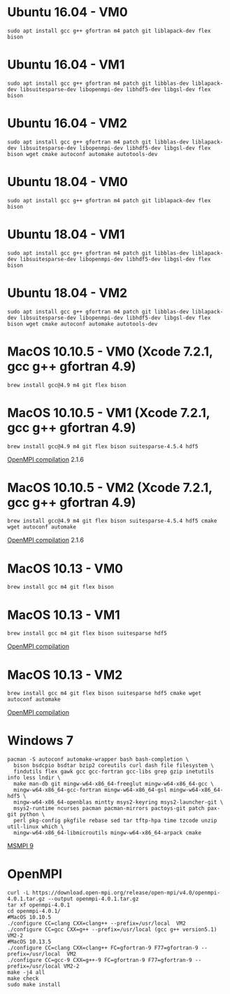 # Ubuntu 16.04 - VM0
```
sudo apt install gcc g++ gfortran m4 patch git liblapack-dev flex bison
```

# Ubuntu 16.04 - VM1
```
sudo apt install gcc g++ gfortran m4 patch git libblas-dev liblapack-dev libsuitesparse-dev libopenmpi-dev libhdf5-dev libgsl-dev flex bison
```

# Ubuntu 16.04 - VM2
```
sudo apt install gcc g++ gfortran m4 patch git libblas-dev liblapack-dev libsuitesparse-dev libopenmpi-dev libhdf5-dev libgsl-dev flex bison wget cmake autoconf automake autotools-dev
```

# Ubuntu 18.04 - VM0
```
sudo apt install gcc g++ gfortran m4 patch git liblapack-dev flex bison
```

# Ubuntu 18.04 - VM1
```
sudo apt install gcc g++ gfortran m4 patch git libblas-dev liblapack-dev libsuitesparse-dev libopenmpi-dev libhdf5-dev libgsl-dev flex bison
```

# Ubuntu 18.04 - VM2
```
sudo apt install gcc g++ gfortran m4 patch git libblas-dev liblapack-dev libsuitesparse-dev libopenmpi-dev libhdf5-dev libgsl-dev flex bison wget cmake autoconf automake autotools-dev
```

# MacOS 10.10.5 - VM0 (Xcode 7.2.1, gcc g++ gfortran 4.9)
```
brew install gcc@4.9 m4 git flex bison
```

# MacOS 10.10.5 - VM1 (Xcode 7.2.1, gcc g++ gfortran 4.9)
```
brew install gcc@4.9 m4 git flex bison suitesparse-4.5.4 hdf5
```

[OpenMPI compilation](#openmpi) 2.1.6

# MacOS 10.10.5 - VM2 (Xcode 7.2.1, gcc g++ gfortran 4.9)
```
brew install gcc@4.9 m4 git flex bison suitesparse-4.5.4 hdf5 cmake wget autoconf automake
```

[OpenMPI compilation](#openmpi) 2.1.6

# MacOS 10.13 - VM0
```
brew install gcc m4 git flex bison
```

# MacOS 10.13 - VM1
```
brew install gcc m4 git flex bison suitesparse hdf5
```

[OpenMPI compilation](#openmpi)

# MacOS 10.13 - VM2
```
brew install gcc m4 git flex bison suitesparse hdf5 cmake wget autoconf automake
```

[OpenMPI compilation](#openmpi)

# Windows 7
```
pacman -S autoconf automake-wrapper bash bash-completion \
  bison bsdcpio bsdtar bzip2 coreutils curl dash file filesystem \
  findutils flex gawk gcc gcc-fortran gcc-libs grep gzip inetutils info less lndir \
  make man-db git mingw-w64-x86_64-freeglut mingw-w64-x86_64-gcc \
  mingw-w64-x86_64-gcc-fortran mingw-w64-x86_64-gsl mingw-w64-x86_64-hdf5 \
  mingw-w64-x86_64-openblas mintty msys2-keyring msys2-launcher-git \
  msys2-runtime ncurses pacman pacman-mirrors pactoys-git patch pax-git python \
  perl pkg-config pkgfile rebase sed tar tftp-hpa time tzcode unzip util-linux which \
  mingw-w64-x86_64-libmicroutils mingw-w64-x86_64-arpack cmake
```

[MSMPI 9](https://www.microsoft.com/en-us/download/details.aspx?id=56727)

# OpenMPI

```
curl -L https://download.open-mpi.org/release/open-mpi/v4.0/openmpi-4.0.1.tar.gz --output openmpi-4.0.1.tar.gz
tar xf openmpi-4.0.1
cd openmpi-4.0.1/
#MacOS 10.10.5
./configure CC=clang CXX=clang++ --prefix=/usr/local  VM2 
./configure CC=gcc CXX=g++ --prefix=/usr/local (gcc g++ version5.1)  VM2-2
#MacOS 10.13.5
./configure CC=clang CXX=clang++ FC=gfortran-9 F77=gfortran-9 --prefix=/usr/local  VM2
./configure CC=gcc-9 CXX=g++-9 FC=gfortran-9 F77=gfortran-9 --prefix=/usr/local VM2-2
make -j4 all
make check
sudo make install
```
